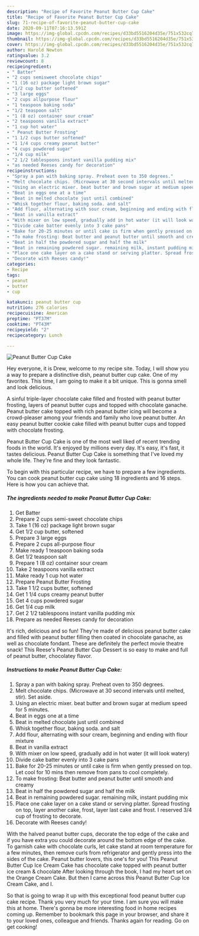 ```yaml
---
description: "Recipe of Favorite Peanut Butter Cup Cake"
title: "Recipe of Favorite Peanut Butter Cup Cake"
slug: 71-recipe-of-favorite-peanut-butter-cup-cake
date: 2020-09-11T07:16:13.591Z
image: https://img-global.cpcdn.com/recipes/d33bd5516204d35e/751x532cq70/peanut-butter-cup-cake-recipe-main-photo.jpg
thumbnail: https://img-global.cpcdn.com/recipes/d33bd5516204d35e/751x532cq70/peanut-butter-cup-cake-recipe-main-photo.jpg
cover: https://img-global.cpcdn.com/recipes/d33bd5516204d35e/751x532cq70/peanut-butter-cup-cake-recipe-main-photo.jpg
author: Harold Newton
ratingvalue: 3.2
reviewcount: 8
recipeingredient:
- " Batter"
- "2 cups semisweet chocolate chips"
- "1 (16 oz) package light brown sugar"
- "1/2 cup butter softened"
- "3 large eggs"
- "2 cups allpurpose flour"
- "1 teaspoon baking soda"
- "1/2 teaspoon salt"
- "1 (8 oz) container sour cream"
- "2 teaspoons vanilla extract"
- "1 cup hot water"
- " Peanut Butter Frosting"
- "1 1/2 cups butter softened"
- "1 1/4 cups creamy peanut butter"
- "4 cups powdered sugar"
- "1/4 cup milk"
- "2 1/2 tablespoons instant vanilla pudding mix"
- "as needed Reeses candy for decoration"
recipeinstructions:
- "Spray a pan with baking spray. Preheat oven to 350 degrees."
- "Melt chocolate chips. (Microwave at 30 second intervals until melted, stir). Set aside."
- "Using an electric mixer. beat butter and brown sugar at medium speed for 5 minutes."
- "Beat in eggs one at a time"
- "Beat in melted chocolate just until combined"
- "Whisk together flour, baking soda. and salt"
- "Add flour, alternating with sour cream, beginning and ending with flour mixture"
- "Beat in vanilla extract"
- "With mixer on low speed, gradually add in hot water (it will look watery)"
- "Divide cake batter evenly into 3 cake pans"
- "Bake for 20-25 minutes or until cake is firm when gently pressed on top. Let cool for 10 mins then remove from pans to cool completely."
- "To make frosting: Beat butter and peanut butter until smooth and creamy"
- "Beat in half the powdered sugar and half the milk"
- "Beat in remaining powdered sugar. remaining milk, instant pudding mix"
- "Place one cake layer on a cake stand or serving platter. Spread frosting on top, layer another cake, frost, layer last cake and frost. I reserved 3/4 cup of frosting to decorate."
- "Decorate with Reeses candy!"
categories:
- Recipe
tags:
- peanut
- butter
- cup

katakunci: peanut butter cup 
nutrition: 276 calories
recipecuisine: American
preptime: "PT37M"
cooktime: "PT43M"
recipeyield: "2"
recipecategory: Lunch

---
```



![Peanut Butter Cup Cake](https://img-global.cpcdn.com/recipes/d33bd5516204d35e/751x532cq70/peanut-butter-cup-cake-recipe-main-photo.jpg)

Hey everyone, it is Drew, welcome to my recipe site. Today, I will show you a way to prepare a distinctive dish, peanut butter cup cake. One of my favorites. This time, I am going to make it a bit unique. This is gonna smell and look delicious.

A sinful triple-layer chocolate cake filled and frosted with peanut butter frosting, layers of peanut butter cups and topped with chocolate ganache. Peanut butter cake topped with rich peanut butter icing will become a crowd-pleaser among your friends and family who love peanut butter. An easy peanut butter cookie cake filled with peanut butter cups and topped with chocolate frosting.

Peanut Butter Cup Cake is one of the most well liked of recent trending foods in the world. It's enjoyed by millions every day. It's easy, it's fast, it tastes delicious. Peanut Butter Cup Cake is something that I've loved my whole life. They're fine and they look fantastic.


To begin with this particular recipe, we have to prepare a few ingredients. You can cook peanut butter cup cake using 18 ingredients and 16 steps. Here is how you can achieve that.

<!--inarticleads1-->

##### The ingredients needed to make Peanut Butter Cup Cake:

1. Get  Batter
1. Prepare 2 cups semi-sweet chocolate chips
1. Take 1 (16 oz) package light brown sugar
1. Get 1/2 cup butter, softened
1. Prepare 3 large eggs
1. Prepare 2 cups all-purpose flour
1. Make ready 1 teaspoon baking soda
1. Get 1/2 teaspoon salt
1. Prepare 1 (8 oz) container sour cream
1. Take 2 teaspoons vanilla extract
1. Make ready 1 cup hot water
1. Prepare  Peanut Butter Frosting
1. Take 1 1/2 cups butter, softened
1. Get 1 1/4 cups creamy peanut butter
1. Get 4 cups powdered sugar
1. Get 1/4 cup milk
1. Get 2 1/2 tablespoons instant vanilla pudding mix
1. Prepare as needed Reeses candy for decoration


It&#39;s rich, delicious and so fun! They&#39;re made of delicious peanut butter cake and filled with peanut butter filling then coated in chocolate ganache, as well as chocolate fondant. These are definitely the perfect movie theatre snack! This Reese&#39;s Peanut Butter Cup Dessert is so easy to make and full of peanut butter, chocolatey flavor. 

<!--inarticleads2-->

##### Instructions to make Peanut Butter Cup Cake:

1. Spray a pan with baking spray. Preheat oven to 350 degrees.
1. Melt chocolate chips. (Microwave at 30 second intervals until melted, stir). Set aside.
1. Using an electric mixer. beat butter and brown sugar at medium speed for 5 minutes.
1. Beat in eggs one at a time
1. Beat in melted chocolate just until combined
1. Whisk together flour, baking soda. and salt
1. Add flour, alternating with sour cream, beginning and ending with flour mixture
1. Beat in vanilla extract
1. With mixer on low speed, gradually add in hot water (it will look watery)
1. Divide cake batter evenly into 3 cake pans
1. Bake for 20-25 minutes or until cake is firm when gently pressed on top. Let cool for 10 mins then remove from pans to cool completely.
1. To make frosting: Beat butter and peanut butter until smooth and creamy
1. Beat in half the powdered sugar and half the milk
1. Beat in remaining powdered sugar. remaining milk, instant pudding mix
1. Place one cake layer on a cake stand or serving platter. Spread frosting on top, layer another cake, frost, layer last cake and frost. I reserved 3/4 cup of frosting to decorate.
1. Decorate with Reeses candy!


With the halved peanut butter cups, decorate the top edge of the cake and if you have extra you could decorate around the bottom edge of the cake. To garnish cake with chocolate curls, let cake stand at room temperature for a few minutes, then remove curls from refrigerator and gently press into the sides of the cake. Peanut butter lovers, this one&#39;s for you! This Peanut Butter Cup Ice Cream Cake has chocolate cake topped with peanut butter ice cream &amp; chocolate After looking through the book, I had my heart set on the Orange Cream Cake. But then I came across this Peanut Butter Cup Ice Cream Cake, and I. 

So that is going to wrap it up with this exceptional food peanut butter cup cake recipe. Thank you very much for your time. I am sure you will make this at home. There's gonna be more interesting food in home recipes coming up. Remember to bookmark this page in your browser, and share it to your loved ones, colleague and friends. Thanks again for reading. Go on get cooking!
